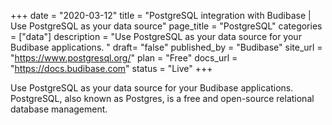 +++
date = "2020-03-12"
title = "PostgreSQL integration with Budibase | Use PostgreSQL as your data source"
page_title = "PostgreSQL"
categories = ["data"] 
description = "Use PostgreSQL as your data source for your Budibase applications. "
draft= "false"
published_by = "Budibase"
site_url = "https://www.postgresql.org/"
plan = "Free"
docs_url = "https://docs.budibase.com"
status = "Live" 
+++

Use PostgreSQL as your data source for your Budibase applications. PostgreSQL, also known as Postgres, is a free and open-source relational database management.